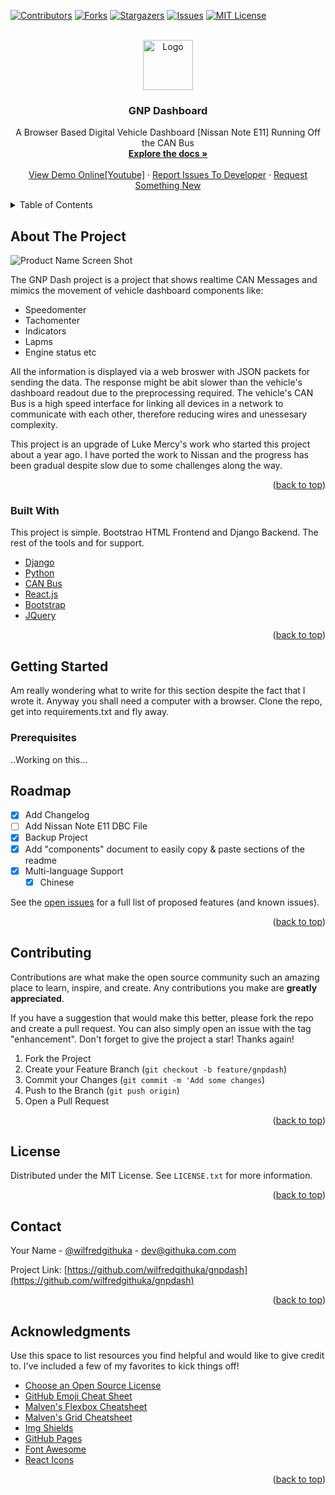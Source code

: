 <div id="top"></div>

[![Contributors][contributors-shield]][contributors-url]
[![Forks][forks-shield]][forks-url]
[![Stargazers][stars-shield]][stars-url]
[![Issues][issues-shield]][issues-url]
[![MIT License][license-shield]][license-url]



<!-- PROJECT LOGO -->
<br />
<div align="center">
  <a href="https://github.com/wifredgithuka/gnpdash">
    <img src="https://avic-storage.ap-south-1.linodeobjects.com/gnp_logo.png" alt="Logo" width="80" height="80">
  </a>

  <h3 align="center">GNP Dashboard</h3>

  <p align="center">
    A Browser Based Digital Vehicle Dashboard [Nissan Note E11] Running Off the CAN Bus 
    <br />
    <a href="https://gnp.githuka.com"><strong>Explore the docs »</strong></a>
    <br />
    <br />
    <a href="https://github.com/wifredgithuka/gnpdash">View Demo Online[Youtube]</a>
    ·
    <a href="https://github.com/wifredgithuka/gnpdash/issues">Report Issues To Developer</a>
    ·
    <a href="https://github.com/wifredgithuka/gnpdash/feature">Request Something New</a>
  </p>
</div>



<!-- TABLE OF CONTENTS -->
<details>
  <summary>Table of Contents</summary>
  <ol>
    <li>
      <a href="#about-the-project">About The GNP Project</a>
      <ul>
        <li><a href="#built-with">Built With</a></li>
      </ul>
    </li>
    <li>
      <a href="#getting-started">Getting Started</a>
      <ul>
        <li><a href="#prerequisites">Prerequisites</a></li>
        <li><a href="#installation">Installation</a></li>
      </ul>
    </li>
    <li><a href="#usage">Usage</a></li>
    <li><a href="#roadmap">Roadmap</a></li>
    <li><a href="#contributing">Contributing</a></li>
    <li><a href="#license">License</a></li>
    <li><a href="#contact">Contact</a></li>
    <li><a href="#acknowledgments">Acknowledgments</a></li>
  </ol>
</details>



<!-- ABOUT THE PROJECT -->
## About The Project

![Product Name Screen Shot](https://avic-storage.ap-south-1.linodeobjects.com/gnp_dash.png)

The GNP Dash project is a project that shows realtime CAN Messages and mimics the movement of vehicle dashboard components like:

* Speedomenter
* Tachomenter
* Indicators
* Lapms
* Engine status etc

All the information is displayed via a web broswer with JSON packets for sending the data. The response might be abit slower than
the vehicle's dashboard readout due to the preprocessing required. The vehicle's CAN Bus is a high speed interface for linking all
devices in a network to communicate with each other, therefore reducing wires and unessesary complexity.

This project is an upgrade of Luke Mercy's work who started this project about a year ago. I have ported the work to Nissan and the
progress has been gradual despite slow due to some challenges along the way.

<p align="right">(<a href="#top">back to top</a>)</p>



### Built With

This project is simple. Bootstrao HTML Frontend and Django Backend. The rest of the tools and for support.

* [Django](https://www.djangoproject.com/)
* [Python](https://www.python.org/)
* [CAN Bus](https://www.csselectronics.com/pages/can-bus-simple-intro-tutorial)
* [React.js](https://reactjs.org/)
* [Bootstrap](https://getbootstrap.com)
* [JQuery](https://jquery.com)

<p align="right">(<a href="#top">back to top</a>)</p>



<!-- GETTING STARTED -->

## Getting Started

Am really wondering what to write for this section despite the fact that I wrote it. Anyway you shall need a computer with
a browser. Clone the repo, get into requirements.txt and fly away. 

### Prerequisites

..Working on this...


<!-- ROADMAP -->
## Roadmap

- [x] Add Changelog
- [ ] Add Nissan Note E11 DBC File
- [x] Backup Project
- [x] Add "components" document to easily copy & paste sections of the readme
- [x] Multi-language Support
    - [x] Chinese

See the [open issues](https://github.com/wilfredgithuka/gnpdash/issues) for a full list of proposed features (and known issues).

<p align="right">(<a href="#top">back to top</a>)</p>



<!-- CONTRIBUTING -->
## Contributing

Contributions are what make the open source community such an amazing place to learn, inspire, and create. Any contributions you make are **greatly appreciated**.

If you have a suggestion that would make this better, please fork the repo and create a pull request. You can also simply open an issue with the tag "enhancement".
Don't forget to give the project a star! Thanks again!

1. Fork the Project
2. Create your Feature Branch (`git checkout -b feature/gnpdash`)
3. Commit your Changes (`git commit -m 'Add some changes`)
4. Push to the Branch (`git push origin`)
5. Open a Pull Request

<p align="right">(<a href="#top">back to top</a>)</p>



<!-- LICENSE -->
## License

Distributed under the MIT License. See `LICENSE.txt` for more information.

<p align="right">(<a href="#top">back to top</a>)</p>



<!-- CONTACT -->
## Contact

Your Name - [@wilfredgithuka](https://twitter.com/wilfredgithuka) - dev@githuka.com.com

Project Link: [https://github.com/wilfredgithuka/gnpdash](https://github.com/wilfredgithuka/gnpdash)

<p align="right">(<a href="#top">back to top</a>)</p>



<!-- ACKNOWLEDGMENTS -->
## Acknowledgments

Use this space to list resources you find helpful and would like to give credit to. I've included a few of my favorites to kick things off!

* [Choose an Open Source License](https://choosealicense.com)
* [GitHub Emoji Cheat Sheet](https://www.webpagefx.com/tools/emoji-cheat-sheet)
* [Malven's Flexbox Cheatsheet](https://flexbox.malven.co/)
* [Malven's Grid Cheatsheet](https://grid.malven.co/)
* [Img Shields](https://shields.io)
* [GitHub Pages](https://pages.github.com)
* [Font Awesome](https://fontawesome.com)
* [React Icons](https://react-icons.github.io/react-icons/search)

<p align="right">(<a href="#top">back to top</a>)</p>



<!-- MARKDOWN LINKS & IMAGES -->
<!-- https://www.markdownguide.org/basic-syntax/#reference-style-links -->
[contributors-shield]: https://img.shields.io/github/contributors/othneildrew/Best-README-Template.svg?style=for-the-badge
[contributors-url]: https://github.com/othneildrew/Best-README-Template/graphs/contributors
[forks-shield]: https://img.shields.io/github/forks/othneildrew/Best-README-Template.svg?style=for-the-badge
[forks-url]: https://github.com/othneildrew/Best-README-Template/network/members
[stars-shield]: https://img.shields.io/github/stars/othneildrew/Best-README-Template.svg?style=for-the-badge
[stars-url]: https://github.com/othneildrew/Best-README-Template/stargazers
[issues-shield]: https://img.shields.io/github/issues/othneildrew/Best-README-Template.svg?style=for-the-badge
[issues-url]: https://github.com/othneildrew/Best-README-Template/issues
[license-shield]: https://img.shields.io/github/license/othneildrew/Best-README-Template.svg?style=for-the-badge
[license-url]: https://github.com/othneildrew/Best-README-Template/blob/master/LICENSE.txt
[linkedin-shield]: https://img.shields.io/badge/-LinkedIn-black.svg?style=for-the-badge&logo=linkedin&colorB=555
[linkedin-url]: https://linkedin.com/in/othneildrew
[product-screenshot]: images/screenshot.png
